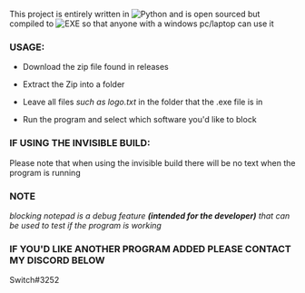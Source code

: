 This project is entirely written in ![Python](https://img.shields.io/badge/-Python-black?style=flat-square&logo=Python) and is open sourced but compiled to ![EXE](https://img.shields.io/badge/EXE-.exe-brightgreen) so that anyone with a windows pc/laptop can use it

### USAGE:

-  Download the zip file found in releases

- Extract the Zip into a folder

- Leave all files _such as logo.txt_ in the folder that the .exe file is in

- Run the program and select which software you'd like to block

### IF USING THE INVISIBLE BUILD:

Please note that when using the invisible build there will be no text when the program is running

### NOTE

_blocking notepad is a debug feature **(intended for the developer)** that can be used to test if the program is working_

### IF YOU'D LIKE ANOTHER PROGRAM ADDED PLEASE CONTACT MY DISCORD BELOW

Switch#3252
